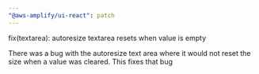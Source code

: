 ```yaml
---
"@aws-amplify/ui-react": patch
---
```


fix(textarea): autoresize textarea resets when value is empty

There was a bug with the autoresize text area where it would not reset the size when a value was cleared. This fixes that bug
